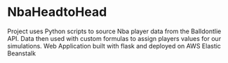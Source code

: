 # NbaHeadtoHead
Project uses Python scripts to source Nba player data from the Balldontlie API. Data then used with custom formulas to assign players values for our simulations. Web Application built with flask and deployed on AWS Elastic Beanstalk
